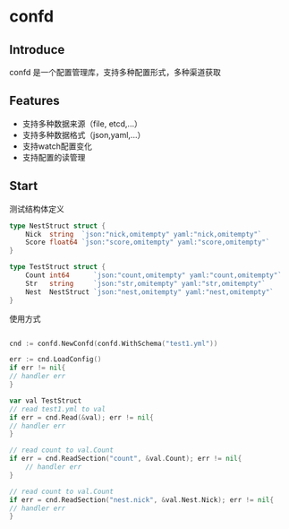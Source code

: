 # confd

## Introduce

confd 是一个配置管理库，支持多种配置形式，多种渠道获取

## Features

+ 支持多种数据来源（file, etcd,...）
+ 支持多种数据格式（json,yaml,...）
+ 支持watch配置变化
+ 支持配置的读管理

## Start

测试结构体定义
```go
type NestStruct struct {
    Nick  string  `json:"nick,omitempty" yaml:"nick,omitempty"`
    Score float64 `json:"score,omitempty" yaml:"score,omitempty"`
}

type TestStruct struct {
    Count int64      `json:"count,omitempty" yaml:"count,omitempty"`
    Str   string     `json:"str,omitempty" yaml:"str,omitempty"`
    Nest  NestStruct `json:"nest,omitempty" yaml:"nest,omitempty"`
}
```

使用方式
```go

cnd := confd.NewConfd(confd.WithSchema("test1.yml"))

err := cnd.LoadConfig()
if err != nil{
// handler err
}

var val TestStruct
// read test1.yml to val
if err = cnd.Read(&val); err != nil{
// handler err
}

// read count to val.Count
if err = cnd.ReadSection("count", &val.Count); err != nil{
    // handler err
}

// read count to val.Count
if err = cnd.ReadSection("nest.nick", &val.Nest.Nick); err != nil{
// handler err
}
```
